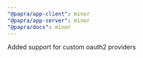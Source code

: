 ```yaml
---
"@papra/app-client": minor
"@papra/app-server": minor
"@papra/docs": minor
---
```


Added support for custom oauth2 providers
